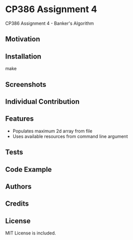 # CP386 Assignment 4
CP386 Assignment 4 - Banker's Algorithm
## Motivation

## Installation
make
## Screenshots

## Individual Contribution

## Features
- Populates maximum 2d array from file
- Uses available resources from command line argument

## Tests

## Code Example

## Authors

## Credits

## License
MIT License is included.
